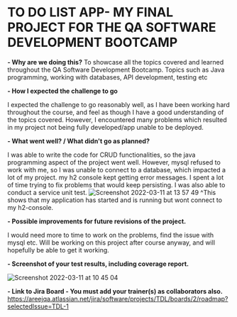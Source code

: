 # TO DO LIST APP- MY FINAL PROJECT FOR THE QA SOFTWARE DEVELOPMENT BOOTCAMP

**- Why are we doing this?**
To showcase all the topics covered and learned throughout the QA Software Development Bootcamp. Topics such as Java programming, working with databases, API development, testing etc

**- How I expected the challenge to go**

I expected the challenge to go reasonably well, as I have been working hard throughout the course, and feel as though I have a good understanding of the topics covered. However, I encountered many problems which resulted in my project not being fully developed/app unable to be deployed. 

**- What went well? / What didn't go as planned?**

I was able to write the code for CRUD functionalities, so the java programming aspect of the project went well. However, mysql refused to work with me, so I was unable to connect to a database, which impacted a lot of my project. my h2 console kept getting error messages. I spent a lot of time trying to fix problems that would keep persisting. 
I was also able to conduct a service unit test. 
![Screenshot 2022-03-11 at 13 57 49](https://user-images.githubusercontent.com/97736441/157881857-73d3a478-8332-4b7a-8885-cf82b6a2b7db.png)
^This shows that my application has started and is running but wont connect to my h2-console. 

**- Possible improvements for future revisions of the project.**

I would need more to time to work on the problems, find the issue with mysql etc. 
Will be working on this project after course anyway, and will hopefully be able to get it working.

**- Screenshot of your test results, including coverage report.**

![Screenshot 2022-03-11 at 10 45 04](https://user-images.githubusercontent.com/97736441/157878518-7fbff2d9-90fa-4f6c-bce4-5e99722719b4.png)

**- Link to Jira Board - You must add your trainer(s) as collaborators also.**
https://areejqa.atlassian.net/jira/software/projects/TDL/boards/2/roadmap?selectedIssue=TDL-1 
